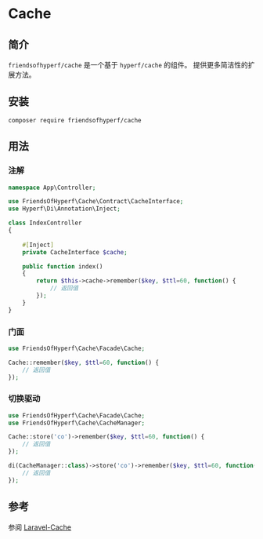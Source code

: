 # Cache

## 简介

`friendsofhyperf/cache` 是一个基于 `hyperf/cache` 的组件。 提供更多简洁性的扩展方法。

## 安装

```shell
composer require friendsofhyperf/cache
```

## 用法

### 注解

```php
namespace App\Controller;

use FriendsOfHyperf\Cache\Contract\CacheInterface;
use Hyperf\Di\Annotation\Inject;

class IndexController
{
   
    #[Inject]
    private CacheInterface $cache;

    public function index()
    {
        return $this->cache->remember($key, $ttl=60, function() {
            // 返回值
        });
    }
}
```

### 门面

```php
use FriendsOfHyperf\Cache\Facade\Cache;

Cache::remember($key, $ttl=60, function() {
    // 返回值
});
```

### 切换驱动

```php
use FriendsOfHyperf\Cache\Facade\Cache;
use FriendsOfHyperf\Cache\CacheManager;

Cache::store('co')->remember($key, $ttl=60, function() {
    // 返回值
});

di(CacheManager::class)->store('co')->remember($key, $ttl=60, function() {
    // 返回值
});
```

## 参考

参阅 [Laravel-Cache](https://laravel.com/docs/8.x/cache)
